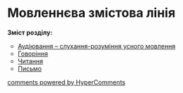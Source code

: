 <div id="hypercomments_widget" class="js-hypercomments-widget invisible"></div>

# Мовленнєва змістова лінія

<p><b>Зміст розділу:</b></p>
<ul type="circle">
<li><a href="http://ukrmon14-new.ed-era.com/1/audiyuvannya.html">Аудіювання – слухання-розуміння усного мовлення</a></li>
<li><a href="http://ukrmon14-new.ed-era.com/1/govorinnya.html">Говоріння</a></li>
<li><a href="http://ukrmon14-new.ed-era.com/1/chitannya.html">Читання</a></li>
<li><a href="http://ukrmon14-new.ed-era.com/1/pismo.html">Письмо</a></li>
</ul>

<div class="js-hypercomments-container">
<a href="http://hypercomments.com" class="hc-link" title="comments widget">comments powered by HyperComments</a>
</div>